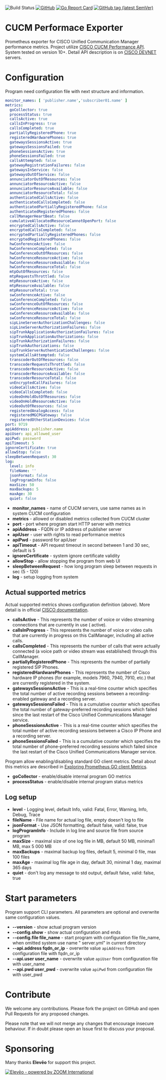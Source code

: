 ![Build Status](https://github.com/pokornyIt/cucm_performance_exporter/workflows/Full%20release%20workflow/badge.svg)
[![GitHub](https://img.shields.io/github/license/pokornyIt/cucm_performance_exporter)](/LICENSE)
[![Go Report Card](https://goreportcard.com/badge/github.com/pokornyIt/cucm_performance_exporter)](https://goreportcard.com/report/github.com/pokornyIt/cucm_performance_exporter)
[![GitHub tag (latest SemVer)](https://img.shields.io/github/v/tag/pokornyit/cucm_performance_exporter?label=latest)](https://github.com/pokornyIt/cucm_performance_exporter/releases/latest)

# CUCM Performace Exporter

Prometheus exporter for CISCO Unified Communication Manager performance metrics. Project
utilize [CISCO CUCM Performance API](https://developer.cisco.com/site/sxml/discover/overview/perfmon/). System tested on
version 10+. Detail API description is on [CISCO DEVNET](https://developer.cisco.com/docs/sxml/#!perfmon-api-reference)
servers.

# Configuration

Program need configuration file with next structure and information.

```yaml
monitor_names: [ 'publisher.name','subscriber01.name' ]
metrics:
  goCollector: true
  processStatus: true
  callsActive: true
  callsInProgress: true
  callsCompleted: true
  partiallyRegisteredPhone: true
  registeredHardwarePhones: true
  gatewaysSessionsActive: true
  gatewaysSessionsFailed: true
  phoneSessionsActive: true
  phoneSessionsFailed: true
  callsAttempted: false
  gatewayRegistrationFailures: false
  gatewaysInService: false
  gatewaysOutOfService: false
  annunciatorOutOfResources: false
  annunciatorResourceActive: false
  annunciatorResourceAvailable: false
  annunciatorResourceTotal: false
  authenticatedCallsActive: false
  authenticatedCallsCompleted: false
  authenticatedPartiallyRegisteredPhone: false
  authenticatedRegisteredPhones: false
  callManagerHeartBeat: false
  cumulativeAllocatedResourceCannotOpenPort: false
  encryptedCallsActive: false
  encryptedCallsCompleted: false
  encryptedPartiallyRegisteredPhones: false
  encryptedRegisteredPhones: false
  hwConferenceActive: false
  hwConferenceCompleted: false
  hwConferenceOutOfResources: false
  hwConferenceResourceActive: false
  hwConferenceResourceAvailable: false
  hwConferenceResourceTotal: false
  mtpOutOfResources: false
  mtpRequestsThrottled: false
  mtpResourceActive: false
  mtpResourceAvailable: false
  mtpResourceTotal: true
  swConferenceActive: false
  swConferenceCompleted: false
  swConferenceOutOfResources: false
  swConferenceResourceActive: false
  swConferenceResourceAvailable: false
  swConferenceResourceTotal: false
  sipLineServerAuthorizationChallenges: false
  sipLineServerAuthorizationFailures: false
  sipTrunkApplicationAuthorizationFailures: false
  sipTrunkApplicationAuthorizations: false
  sipTrunkAuthorizationFailures: false
  sipTrunkAuthorizations: false
  sipTrunkServerAuthenticationChallenges: false
  systemCallsAttempted: false
  transcoderOutOfResources: false
  transcoderRequestsThrottled: false
  transcoderResourceActive: false
  transcoderResourceAvailable: false
  transcoderResourceTotal: false
  unEncryptedCallFailures: false
  videoCallsActive: false
  videoCallsCompleted: false
  videoOnHoldOutOfResources: false
  videoOnHoldResourceActive: false
  videoOutOfResources: false
  registeredAnalogAccess: false
  registeredMGCPGateway: false
  registeredOtherStationDevices: false
port: 9719
apiAddress: publisher.name
apiUser: api_allowed_user
apiPwd: password
apiTimeout: 5
ignoreCertificate: true
allowStop: false
sleepBetweenRequest: 30
log:
  level: info
  fileName: ''
  jsonFormat: false
  logProgramInfo: false
  maxSize: 50
  maxBackups: 5
  maxAge: 30
  quiet: false
```

- **monitor_names** - name of CUCM servers, use same names as in system CUCM configuration
- **metrics** - allowed or disabled metrics collected from CUCM cluster
- **port** - port where program start HTTP server with metrics
- **apiAddress** - FQDN or IP address of publisher server
- **apiUser** - user with rights to read performance metrics
- **apiPwd** - password for apiUser
- **apiTimeout** - API request timeout in second between 1 and 30 sec, default is 5
- **ignoreCertificate** - system ignore certificate validity
- **allowStop** - allow stopping the program from web UI
- **sleepBetweenRequest** - how long program sleep between requests in sec (5 - 120)
- **log** - setup logging from system

## Actual supported metrics

Actual supported metrics shows configuration definition (above).
More detail is in
official [CISCO documentation](https://www.cisco.com/c/en/us/td/docs/voice_ip_comm/cucm/service/14SU2/rtmt/cucm_b_cisco-unified-rtmt-administration-14Su2/cucm_b_cisco-unified-rtmt-administration-1251su2_appendix_01001.html).

- **callsActive** - This represents the number of voice or video streaming connections that are currently in use (
  active).
- **callsInProgress** - This represents the number of voice or video calls that are currently in progress on this
  CallManager, including all active calls.
- **callsCompleted** - This represents the number of calls that were actually connected (a voice path or video stream
  was established) through this CallManager.
- **partiallyRegisteredPhone** - This represents the number of partially registered SIP Phones.
- **registeredHardwarePhones** - This represents the number of Cisco hardware IP phones (for example, models 7960, 7940,
  7910, etc.) that are currently registered in the system.
- **gatewaysSessionsActive** - This is a real-time counter which specifies the total number of active recording sessions
  between a recording-enabled gateway and a recording server.
- **gatewaysSessionsFailed** - This is a cumulative counter which specifies the total number of gateway-preferred
  recording sessions which failed since the last restart of the Cisco Unified Communications Manager service.
- **phoneSessionsActive** - This is a real-time counter which specifies the total number of active recording sessions
  between a Cisco IP Phone and a recording server.
- **phoneSessionsFailed** - This is a cumulative counter which specifies the total number of phone-preferred recording
  sessions which failed since the last restart of the Cisco Unified Communications Manager service.

Program allow enabling/disabling standard GO client metrics. Detail about this metrics are described
in [Exploring Prometheus GO client Metrics](https://povilasv.me/prometheus-go-metrics/#).

- **goCollector** - enable/disable internal program GO metrics
- **processStatus** - enable/disable internal program status metrics

## Log setup

- **level** - Logging level, default Info, valid: Fatal, Error, Warning, Info, Debug, Trace
- **fileName** - File name for actual log file, empty doesn't log to file
- **jsonFormat** - Use JSON formatting, default false, valid: false, true
- **logProgramInfo** - Include in log line and source file from source program
- **maxSize** - maximal size of one log file in MB, default 50 MB, minimal1 MB, max 5 000 MB
- **maxBackups** - maximal backup log files, default 5, minimal 0 file, max 100 files
- **maxAge** - maximal log file age in day, default 30, minimal 1 day, maximal 365 days
- **quiet** - don't log any message to std output, default false, valid: false, true

# Start parameters

Program support CLI parameters. All parameters are optional and overwrite same configuration values.

- **--version** - show actual program version
- **--config.show** - show actual configuration and ends
- **--config.file file_name** - start program with configuration file file_name, when omitted system use name "
  server.yml" in current directory
- **--api.address fqdn_or_ip** - overwrite value `apiAddress` from configuration file with fqdn_or_ip
- **--api.user user_name** - overwrite value `apiUser` from configuration file with user_name
- **--api.pwd user_pwd** - overwrite value `apiPwd` from configuration file with user_pwd

# Contribute

We welcome any contributions. Please fork the project on GitHub and open Pull Requests for any proposed changes.

Please note that we will not merge any changes that encourage insecure behaviour. If in doubt please open an Issue first
to discuss your proposal.

# Sponsoring

Many thanks **Elevēo** for support this project.

[![Elevēo - powered by ZOOM International](.github/eleveo-logo.png)](https://eleveo.com)
